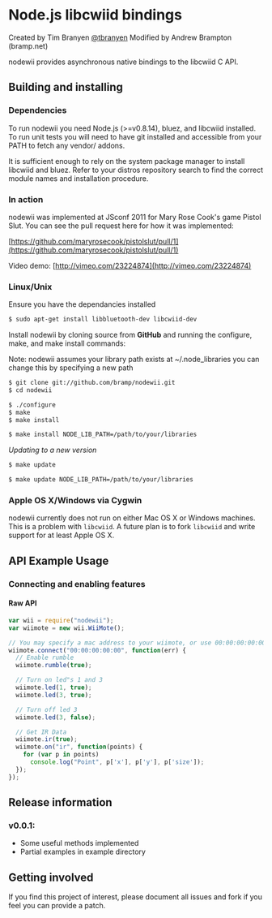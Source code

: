 Node.js libcwiid bindings
=======================

Created by Tim Branyen [@tbranyen](http://twitter.com/tbranyen)
Modified by Andrew Brampton (bramp.net)

nodewii provides asynchronous native bindings to the libcwiid C API.

Building and installing
-----------------------

### Dependencies ###
To run nodewii you need Node.js (>=v0.8.14), bluez, and libcwiid installed. To 
run unit tests you will need to have git installed and accessible from your
PATH to fetch any vendor/ addons. 

It is sufficient enough to rely on the system package manager to install
libcwiid and bluez.  Refer to your distros repository search to find the
correct module names and installation procedure.

### In action ###
nodewii was implemented at JSconf 2011 for Mary Rose Cook's game Pistol Slut.
You can see the pull request here for how it was implemented:

[https://github.com/maryrosecook/pistolslut/pull/1](https://github.com/maryrosecook/pistolslut/pull/1)

Video demo: [http://vimeo.com/23224874](http://vimeo.com/23224874)

### Linux/Unix ###

Ensure you have the dependancies installed

``` bash
$ sudo apt-get install libbluetooth-dev libcwiid-dev
```

Install nodewii by cloning source from __GitHub__ and running the
configure, make, and make install commands:

Note: nodewii assumes your library path exists at ~/.node_libraries you
can change this by specifying a new path
    
``` bash
$ git clone git://github.com/bramp/nodewii.git
$ cd nodewii

$ ./configure
$ make
$ make install

$ make install NODE_LIB_PATH=/path/to/your/libraries
```

*Updating to a new version*

``` bash
$ make update

$ make update NODE_LIB_PATH=/path/to/your/libraries
```

### Apple OS X/Windows via Cygwin ###
nodewii currently does not run on either Mac OS X or Windows machines.  This
is a problem with `libcwiid`.  A future plan is to fork `libcwiid` and write
support for at least Apple OS X.


API Example Usage
-----------------

### Connecting and enabling features ###

#### Raw API ####

``` javascript
var wii = require("nodewii");
var wiimote = new wii.WiiMote();

// You may specify a mac address to your wiimote, or use 00:00:00:00:00
wiimote.connect("00:00:00:00:00", function(err) {
  // Enable rumble
  wiimote.rumble(true);

  // Turn on led"s 1 and 3
  wiimote.led(1, true);
  wiimote.led(3, true);

  // Turn off led 3
  wiimote.led(3, false);

  // Get IR Data
  wiimote.ir(true);
  wiimote.on("ir", function(points) {
    for (var p in points)
      console.log("Point", p['x'], p['y'], p['size']);
  });
});
```

Release information
-------------------

### v0.0.1: ###
* Some useful methods implemented
* Partial examples in example directory

Getting involved
----------------

If you find this project of interest, please document all issues and fork if
you feel you can provide a patch.  
